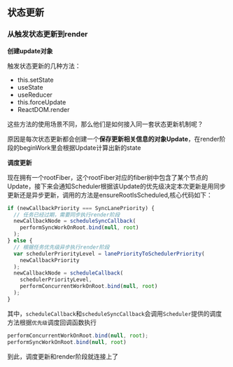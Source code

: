 ## 状态更新

### 从触发状态更新到render

**创建update对象**

触发状态更新的几种方法：

- this.setState
- useState
- useReducer
- this.forceUpdate
- ReactDOM.render

这些方法的使用场景不同，那么他们是如何接入同一套状态更新机制呢？

​	原因是每次状态更新都会创建一个**保存更新相关信息的对象Update**，在render阶段的beginWork里会根据Update计算出新的state

**调度更新**

现在拥有一个rootFiber，这个rootFiber对应的fiber树中包含了某个节点的Update，接下来会通知Scheduler根据该Update的优先级决定本次更新是用同步更新还是异步更新，调用的方法是ensureRootIsScheduled,核心代码如下：

```js
if (newCallbackPriority === SyncLanePriority) {
  // 任务已经过期，需要同步执行render阶段
  newCallbackNode = scheduleSyncCallback(
    performSyncWorkOnRoot.bind(null, root)
  );
} else {
  // 根据任务优先级异步执行render阶段
  var schedulerPriorityLevel = lanePriorityToSchedulerPriority(
    newCallbackPriority
  );
  newCallbackNode = scheduleCallback(
    schedulerPriorityLevel,
    performConcurrentWorkOnRoot.bind(null, root)
  );
}
```

其中，`scheduleCallback`和`scheduleSyncCallback`会调用`Scheduler`提供的调度方法根据`优先级`调度回调函数执行

```js
performConcurrentWorkOnRoot.bind(null, root);
performSyncWorkOnRoot.bind(null, root)
```

到此，调度更新和render阶段就连接上了